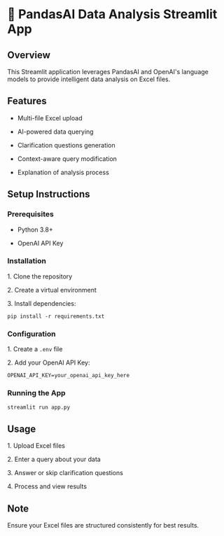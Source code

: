 # 🤖 PandasAI Data Analysis Streamlit App

## Overview

This Streamlit application leverages PandasAI and OpenAI's language models to provide intelligent data analysis on Excel files.

## Features

- Multi-file Excel upload

- AI-powered data querying

- Clarification questions generation

- Context-aware query modification

- Explanation of analysis process

## Setup Instructions

### Prerequisites

- Python 3.8+

- OpenAI API Key

### Installation

1\. Clone the repository

2\. Create a virtual environment

3\. Install dependencies:

`
pip install -r requirements.txt
`

### Configuration

1\. Create a `.env` file

2\. Add your OpenAI API Key:

`
OPENAI_API_KEY=your_openai_api_key_here
`

### Running the App

`
streamlit run app.py
`

## Usage

1\. Upload Excel files

2\. Enter a query about your data

3\. Answer or skip clarification questions

4\. Process and view results

## Note

Ensure your Excel files are structured consistently for best results.
